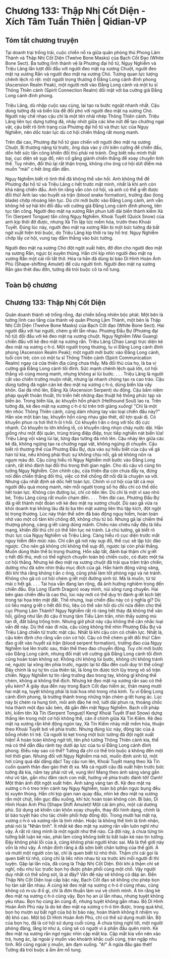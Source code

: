 # Chương 133: Thập Nhị Cốt Diện - Xích Tâm Tuần Thiên | Qidian-VP

## Tóm tắt chương truyện

Tại doanh trại trống trải, cuộc chiến nổ ra giữa quân phòng thủ Phong Lâm Thành và Thập Nhị Cốt Diện (Twelve Bone Masks) của Bạch Cốt Đạo (White Bone Sect). Ba tướng lĩnh thành vệ là Phương đại hồ tử, Ngụy Nghiễm và Triệu Lãng lần lượt đối đầu với người đeo mặt nạ xương Chuột, người đeo mặt nạ xương Rắn và người đeo mặt nạ xương Chó. Tương quan lực lượng chênh lệch rõ rệt: một người trọng thương ở Đằng Long cảnh đỉnh phong (Ascension Realm Peak), một người mới vào Đằng Long cảnh và một tu sĩ Thông Thiên cảnh (Spirit Connection Realm) đối mặt với ba cường giả Đằng Long cảnh đỉnh phong.

Triệu Lãng, dù nhập cuộc sau cùng, lại tạo ra bước ngoặt nhanh nhất. Cậu dùng tường đá và biển lửa để đối phó với người đeo mặt nạ xương Chó. Người này chế nhạo cậu chỉ là một tên nhãi nhép Thông Thiên cảnh. Triệu Lãng liên tục dựng tường đá, nhảy nhót giữa các khe nứt để tạo chướng ngại vật, cậu biết rõ tình trạng của Phương đại hồ tử và thực lực của Ngụy Nghiễm, nên dốc toàn lực dù cơ hội chiến thắng rất mong manh.

Trên đài cao, Phương đại hồ tử giao chiến với người đeo mặt nạ xương Chuột. Bị thương nặng từ trước, ông dựa vào ý chí kiên cường để chiến đấu, dồn hết sức tấn công khiến đối thủ phải né tránh. Ông biết nếu mình thất bại, cục diện sẽ sụp đổ, nên cố gắng giành chiến thắng để xoay chuyển tình thế. Tuy nhiên, đối thủ lại rất thận trọng, không cho ông cơ hội dứt điểm mà muốn "mài" c·hết ông dần dần.

Ngụy Nghiễm biết rõ tình thế đã không thể vãn hồi. Anh không thể để Phương đại hồ tử và Triệu Lãng c·hết trước mặt mình, nhất là khi anh còn khả năng chiến đấu. Anh tin rằng vẫn còn cơ hội, và anh có thể g·iết được đối thủ! Anh lao vào huyết xà trận (blood snake formation), trường đao (long blade) chớp nhoáng liên tục. Dù chỉ mới bước vào Đằng Long cảnh, anh vẫn không hề sợ hãi khi đối đầu với cường giả Đằng Long cảnh đỉnh phong, liên tục tấn công. Người đeo mặt nạ xương Rắn phun lưỡi dài biến thành kiếm Xà Tín (Serpent Tongue) tấn công Ngụy Nghiễm. Khoái Tuyết (Quick Snow) của anh kịp thời đỡ được, nhưng Xà Tín lập tức mềm hóa, trườn theo Khoái Tuyết. Đúng lúc này, người đeo mặt nạ xương Rắn bị một bức tường đá bất ngờ xuất hiện trói buộc, do Triệu Lãng kịp thời ra tay hỗ trợ. Ngụy Nghiễm chớp lấy cơ hội, vung tay đấm thẳng vào bức tường.

Người đeo mặt nạ xương Chó đột ngột xuất hiện, đỡ đòn cho người đeo mặt nạ xương Rắn, ngực bị xuyên thủng. Hắn chỉ kịp nhìn người đeo mặt nạ xương Rắn một cái rồi tắt thở. Hóa ra hắn đã dùng bí bảo Di Hình Hoán Ảnh Phù (Shape-shifting Amulet) để cứu người tình. Người đeo mặt nạ xương Rắn gào thét đau đớn, tường đá trói buộc cô ta nổ tung.

## Toàn bộ chương

## Chương 133: Thập Nhị Cốt Diện

Quân doanh thành vệ trống rỗng, đại chiến bỗng nhiên bộc phát.
Một bên là tướng lĩnh cao tầng của thành vệ quân Phong Lâm Thành, một bên là Thập Nhị Cốt Diện (Twelve Bone Masks) của Bạch Cốt đạo (White Bone Sect).
Hai người đấu với hai người, chém g·iết lẫn nhau.
Phương Đầu Bự (Phương đại hồ tử) đối đầu với kẻ đeo mặt nạ xương chuột.
Ngụy Nghiễm (Wei Guang) chiến đấu với kẻ đeo mặt nạ xương rắn.
Triệu Lãng (Zhao Lang) trực diện kẻ đeo mặt nạ xương c·h·ó.
Một người trọng thương, tu vi Đằng Long cảnh đỉnh phong (Ascension Realm Peak); một người mới bước vào Đằng Long cảnh, tuổi còn trẻ; còn có một tu sĩ Thông Thiên cảnh (Spirit Communication Realm) ngay cả cửa thiên địa cũng chưa thấy.
Mà đối thủ của họ, là ba vị cường giả Đằng Long cảnh tối đỉnh.
Sức mạnh chênh lệch quá lớn, cơ hội thắng vô cùng mong manh, nhưng không ai lùi bước.
. . .
Triệu Lãng là người cắt vào chiến trường muộn nhất, nhưng lại nhanh chóng tạo ra cao trào.
Cậu dùng tường đá ngăn cản kẻ đeo mặt nạ xương c·h·ó, dùng biển lửa vây khốn.
Gai đá nhô lên, Đằng Xà (Ascension Serpent) du động.
Cậu bấm niệm pháp quyết thoăn thoắt, thi triển hết những đạo thuật hệ thống phức tạp và biến ảo.
Trong biển lửa, ác khuyển hồn phách (Hellhound Soul) lao ra.
Trên tường đá, kẻ đeo mặt nạ xương c·h·ó từ trên trời giáng xuống!
"Chỉ là một tên nhóc Thông Thiên cảnh, cũng dám nhúng tay vào loại chiến đấu này?"
Hắn xòe một bàn tay, khuyển hồn cùng nhau gào thét, dữ tợn quái dị.
Có khuyển phun ra hơi thở h·ôi t·hối.
Có khuyển t·ấn c·ông với tốc độ cực nhanh.
Có khuyển to lớn khổng lồ, có khuyển răng nhọn chảy nước dãi.
Hắn giống như một đội quân, trùng trùng điệp điệp, trực tiếp nghiền nát biển lửa!
Triệu Lãng vội vàng lùi lại, từng đạo tường đá nhô lên.
Cậu nhảy lên giữa các kẽ đá, không ngừng tạo ra chướng ngại vật, không ngừng di chuyển.
Cậu biết rõ thương thế của Phương Đầu Bự, dựa vào sự hiểu biết của cậu về gã hán tử kia, nếu không phải thực sự không chịu nổi, gã sẽ không nôn ra ngụm máu đó.
Cậu cũng hiểu rõ Ngụy Nghiễm mới bước vào Đằng Long cảnh, rất khó đánh bại đối thủ trong thời gian ngắn. Cho dù cậu vô cùng tin tưởng Ngụy Nghiễm.
Còn chính cậu, cửa thiên địa còn chưa đẩy ra, đừng nói đến chiến thắng đối thủ, việc có thể chống đỡ nổi đã là chuyện xa vời.
Nhưng cậu nhất định sẽ dốc hết toàn lực.
Chính vì cơ hội của tất cả mọi người đều quá mong manh, nên mỗi người trong số họ đều chỉ có thể dốc hết toàn lực.
Không còn đường lui, chỉ có tiến lên.
Dù chỉ là một vì sao nhỏ bé, Triệu Lãng cũng rất muốn chạm đến.
. . .
Trên đài cao, Phương Đầu Bự đã g·iết thành một đoàn với kẻ đeo mặt nạ xương chuột.
Dù sao gã vừa ra khỏi doanh trại không lâu đã bị ba tên mặt xương liên thủ tập kích, đột ngột bị trọng thương.
Lúc này thân thể sớm đã báo động nguy hiểm, hoàn toàn nhờ vào một cỗ tâm khí chống đỡ, không chịu từ bỏ.
Nhưng gã lại chiếm thế thượng phong, càng g·iết càng dũng mãnh.
Chiêu nào chiêu nấy đều là liều mạng, khiến đối thủ chỉ có thể liên tục né tránh.
Là chủ tướng, gã biết rõ thực lực của Ngụy Nghiễm và Triệu Lãng. Càng hiểu rõ cục diện trước mắt nguy hiểm đến mức nào.
Chỉ cần gã nơi này sụp đổ, thế cục sẽ lập tức đảo ngược.
Cho nên gã không chỉ không thể sụp đổ, ngược lại còn phải thắng. Muốn dùng thân thể bị trọng thương, Hồn sắp tắt, đánh bại thậm chí g·iết c·hết đối thủ, mới có thể nghịch chuyển toàn bộ chiến cuộc, có được một tia cơ hội thắng.
Nhưng kẻ đeo mặt nạ xương chuột đã trải qua trăm trận chiến, dường như đã sớm nhìn thấu mục đích của gã. Hắn hành động vững vàng, đôi khi thà rằng không t·ấn c·ông, cũng phải làm tốt phòng ngự và né tránh. Không cho gã có cơ hội chém g·iết một đường sinh tử.
Mà là muốn, từ từ mài c·hết gã.
. . .
Tai họa vẫn đang lan rộng, đã ảnh hưởng nghiêm trọng đến chiến đấu.
Địa Long (Earth Dragon) xoay mình, núi sông rung chuyển.
Hai bên giao chiến đều là cao thủ, lúc này mới có thể duy trì đánh g·iết kịch liệt trong tai họa trên mặt đất.
Thế nhưng, loại chiến đấu này có ý nghĩa gì? Dù có liều mạng g·iết c·hết đối thủ, liệu có thể vãn hồi dù chỉ nửa điểm cho thế cục Phong Lâm Thành?
Ngụy Nghiễm rất rõ ràng hết thảy đã không thể vãn hồi, giống như lần đó cậu ở trung tâm Tiểu Lâm trấn, nhìn thấy sương mù tan đi, đất bằng trống trơn.
Nhưng giờ phút này cậu không thể cân nhắc loại vấn đề này.
Dù thế nào đi nữa, cậu cũng không thể nhìn Phương Đầu Bự và Triệu Lãng chiến tử trước mặt cậu.
Nhất là khi cậu còn có chiến lực.
Nhất là, cậu kiên định cho rằng vẫn còn cơ hội. Cậu có thể chém g·iết đối thủ!
Cầm đao g·iết vào huyết xà trận (blood serpent formation), trường đao của Ngụy Nghiễm loé lên trước sau, thân thể theo đao chuyển động.
Tuy chỉ mới bước vào Đằng Long cảnh, nhưng đối mặt với cường giả Đằng Long cảnh tối đỉnh cũng hoàn toàn không sợ.
Không chỉ không lùi bước, không chỉ không tránh né, ngược lại xông lên phía trước, ngược lại từ đầu đến cuối duy trì thế công!
Đây chính là sự tự tin của thiên tài, là lòng tin được tích lũy trong vô số trận chiến.
Ngụy Nghiễm tự tin rằng trường đao trong tay, không gì không thể chém, không ai không thể địch.
Nhưng kẻ đeo mặt nạ xương rắn sao có thể yếu kém? Ả giãy dụa đến nay trong Bạch Cốt đạo hiểm ác, thân mang mười hai mặt nạ, tuyệt không phải là loài hoa nhỏ trong nhà kính. Tu vi Đằng Long cảnh đỉnh phong, là trưởng thành trong những trận chém g·iết hung ác.
Lúc này bị chém ra hung tính, môi anh đào hé mở, lưỡi dài phun ra, thoáng chốc hóa thành một đạo sắc bén, đã gần đến mặt Ngụy Nghiễm.
Bạch cốt pháp khí, kiếm tên Xà Tín (Serpent Tongue)!
Keng!
Khoái Tuyết (Fast Snow) dựng thẳng lên trong một cơ hội không thể, cản ở chính giữa Xà Tín Kiếm.
Kẻ đeo mặt nạ xương rắn khẽ động ngón tay, Xà Tín Kiếm nháy mắt mềm hóa, thuận theo Khoái Tuyết bơi về phía trước.
Nhưng đúng lúc này, động tác của ả bỗng nhiên trì trệ. Cả người bị kẹt trong một bức tường đá đột ngột xuất hiện!
Ả hoàn toàn không ngờ tới, tên phó tướng Thông Thiên cảnh kia, thế mà có thể dẫn đầu rảnh tay dưới áp lực của tu sĩ Đằng Long cảnh đỉnh phong.
Điều này sao có thể?
Tường đá chỉ có thể trói buộc ả không đến một hơi thời gian.
Nhưng đối với Ngụy Nghiễm mà nói, muốn định sinh tử, một hơi cũng quá dài dằng dặc!
Tay cậu run lên, Khoái Tuyết mang theo Xà Tín cuốn quanh thân đao gào thét đi xa. Mà cả người cậu đã xuất hiện trước bức tường đá kia, nắm tay phải rút về, vung lên!
Mang theo ánh sáng vàng gần như vô tận, gần như đâm rách con mắt, hướng về phía trước đánh tới!
Oanh!
Một thân ảnh đột ngột xuất hiện.
Ánh sáng vàng tan đi.
Kẻ đeo mặt nạ xương c·h·ó treo trên cánh tay Ngụy Nghiễm, toàn bộ phần ngực bụng đều bị xuyên thủng. Hắn chỉ kịp gian nan quay đầu, nhìn kẻ đeo mặt nạ xương rắn một chút, liền gục đầu xuống, khí tức hoàn toàn không còn.
Bí bảo, Di Hình Hoán Ảnh Phù (Shape Shift Amulet)!
Một cái âm phù, một cái dương phù. Sử dụng sẽ khiến càn khôn xoay chuyển, thay đổi hình dạng, chính là bí bảo tuyệt hảo cho tác chiến phối hợp đồng đội.
Trong mười hai mặt nạ, xương c·h·ó và xương rắn là tình nhân.
Hoặc là không thể tính là tình nhân, phải nói là "Nhân tình".
Ít nhất kẻ đeo mặt nạ xương rắn vẫn luôn nghĩ như vậy.
Ả rất rõ ràng mình là một người như thế nào.
Cả đời này, ả chưa từng tin tưởng bất luận kẻ nào, phải làm cũng không biết bị bất luận kẻ nào tin tưởng.
Đây không phải lỗi của ả, cũng không phải người khác sai.
Mà là thế giới này vốn là như vậy.
Ả nhận định rằng ả đã sớm biết chân tướng của thế giới.
Ả và mười một người còn lại, chỉ là quen biết từ nhỏ thôi. Thậm chí cái gọi là quen biết từ nhỏ, cũng chỉ là liếc nhìn nhau từ xa trước khi mỗi người đi thí luyện.
Gặp lại lần nữa, đã cùng là Thập Nhị Cốt Diện.
Đôi khi ả thậm chí sẽ nghĩ, nếu như lúc trước bọn họ được phân phối cùng một chỗ. Vậy người duy nhất có thể sống sót, là ai đây?
Vấn đề này sẽ không có đáp án.
Đến Thập Nhị Cốt Diện loại cấp bậc này, Bạch Cốt đạo sẽ không cho phép bọn họ tàn sát lẫn nhau.
Ả cùng kẻ đeo mặt nạ xương c·h·ó ở cùng nhau, cũng không có m·ưu đ·ồ gì, chỉ là đơn thuần làm vui vẻ chính mình.
Ả tin rằng kẻ đeo mặt nạ xương c·h·ó cũng vậy.
Bọn họ an ủi lẫn nhau, nhưng tuyệt không yêu nhau.
Bọn họ cùng ăn cùng đi, nhưng tuyệt không gần nhau.
Bộ Di Hình Hoán Ảnh Phù này là do kẻ đeo mặt nạ xương c·h·ó tìm được, trong quá khứ, bọn họ mượn sự bất ngờ của bộ bí bảo này, hoàn thành không ít nhiệm vụ độ khó cao.
Một bộ Di Hình Hoán Ảnh Phù, chỉ có thể sử dụng mười lần. Bộ của bọn họ, đã là cơ hội sử dụng cuối cùng.
Ả chưa từng nghĩ tới, một người phóng đãng, lẳng lơ như ả, cũng sẽ có người vì ả phấn đấu quên mình.
Kẻ đeo mặt nạ xương rắn ngơ ngác nhìn cặp mắt kia.
Cặp mắt kia vốn nên xảo trá, hung ác, lại ngoài ý muốn vào khoảnh khắc cuối cùng, tràn ngập nhu tình.
Rồi cũng ngoài ý muốn, ảm đạm xuống.
"A!"
Ả ngửa đầu gào thét!
Tường đá trói buộc ả ầm ầm nổ tung.